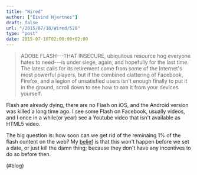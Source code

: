 ```yaml
---
title: "Wired"
author: ["Eivind Hjertnes"]
draft: false
url: "/2015/07/18/Wired/520"
type: "post"
date: 2015-07-18T02:00:00+02:00
---
```


> ADOBE FLASH---THAT INSECURE, ubiquitous resource hog everyone hates to
> need---is under siege, again, and hopefully for the last time. The
> latest calls for its retirement come from some of the Internet's most
> powerful players, but if the combined clattering of Facebook, Firefox,
> and a legion of unsatisfied users isn't enough finally to put it in
> the ground, scroll down to see how to axe it from your devices
> yourself.

Flash are already dying, there are no Flash on iOS, and the Android
version was killed a long time ago. I see some Flash on Facebook,
usually videos, and I once in a while(or year) see a Youtube video that
isn't available as HTML5 video.

The big question is: how soon can we get rid of the reminaing 1% of the
flash content on the web? My
[belief](http://www.theverge.com/2015/7/13/8948459/adobe-flash-insecure-says-facebook-cso)
is that this won't happen before we set a date, or just kill the damn
thing; because they don't have any incentives to do so before then.

(#blog)
